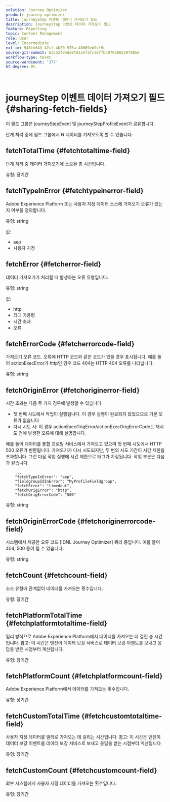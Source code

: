 ```yaml
---
solution: Journey Optimizer
product: journey optimizer
title: journeyStep 이벤트 데이터 가져오기 필드
description: journeyStep 이벤트 데이터 가져오기 필드
feature: Reporting
topic: Content Management
role: User
level: Intermediate
exl-id: 948fe843-47cf-4b20-976a-48069eb9cf5c
source-git-commit: 63c52f04da9fd1a5fafc36ffb5079380229f885e
workflow-type: tm+mt
source-wordcount: '377'
ht-degree: 0%

---
```


# journeyStep 이벤트 데이터 가져오기 필드 {#sharing-fetch-fields}

이 필드 그룹은 journeyStepEvent 및 journeyStepProfileEvent가 공유합니다.

단계 처리 중에 필드 그룹에서 N 데이터를 가져오도록 할 수 있습니다.

## fetchTotalTime {#fetchtotaltime-field}

단계 처리 중 데이터 가져오기에 소요된 총 시간입니다.

유형: 장기간

## fetchTypeInError {#fetchtypeinerror-field}

Adobe Experience Platform 또는 사용자 지정 데이터 소스에 가져오기 오류가 있는지 여부를 정의합니다.

유형: string

값:
* aep
* 사용자 지정

## fetchError {#fetcherror-field}

데이터 가져오기가 처리될 때 발생하는 오류 유형입니다.

유형: string

값:
* http
* 최대 가용량
* 시간 초과
* 오류

## fetchErrorCode {#fetcherrorcode-field}

가져오기 오류 코드. 오류에 HTTP 코드와 같은 코드가 있을 경우 표시됩니다. 예를 들어 actionExecError가 http인 경우 코드 404는 HTTP 404 오류를 나타냅니다.

유형: string

## fetchOriginError {#fetchoriginerror-field}

시간 초과는 다음 두 가지 경우에 발생할 수 있습니다.

* 첫 번째 시도에서 작업이 실행됩니다. 이 경우 실행이 완료되지 않았으므로 기본 오류가 없습니다
* 다시 시도 시: 이 경우 actionExecOrigError/actionExecOrigErrorCode는 재시도 전에 발생한 오류에 대해 설명합니다.

예를 들어 데이터를 통합 프로필 서비스에서 가져오고 있으며 첫 번째 시도에서 HTTP 500 오류가 반환됩니다. 가져오기가 다시 시도되지만, 두 번의 시도 기간이 시간 제한을 초과합니다. 그런 다음 작업 실행에 시간 제한으로 태그가 지정됩니다. 작업 부분은 다음과 같습니다.

```
    ...
    "fetchTypeInError": "aep",
    "fieldgroupIdInError": "MyProfileFieldgroup",
    "fetchError": "timedout",
    "fetchOrigError": "http",
    "fetchOrigErrorCode": "500"
```

유형: string

## fetchOriginErrorCode {#fetchoriginerrorcode-field}

시스템에서 제공한 오류 코드 [!DNL Journey Optimizer] 쿼리 중입니다. 예를 들어 404, 500 등이 될 수 있습니다.

유형: string

## fetchCount {#fetchcount-field}

소스 유형에 관계없이 데이터를 가져오는 횟수입니다.

유형: 장기간

## fetchPlatformTotalTime {#fetchplatformtotaltime-field}

밀리 방식으로 Adobe Experience Platform에서 데이터를 가져오는 데 걸린 총 시간입니다. 참고: 이 시간은 엔진이 데이터 보강 서비스로 데이터 보강 이벤트를 보내고 응답을 받은 시점부터 계산됩니다.

유형: 장기간

## fetchPlatformCount {#fetchplatformcount-field}

Adobe Experience Platform에서 데이터를 가져오는 횟수입니다.

유형: 장기간

## fetchCustomTotalTime {#fetchcustomtotaltime-field}

사용자 지정 데이터를 밀리로 가져오는 데 걸리는 시간입니다. 참고: 이 시간은 엔진이 데이터 보강 이벤트를 데이터 보강 서비스로 보내고 응답을 받는 시점부터 계산됩니다

유형: 장기간

## fetchCustomCount {#fetchcustomcount-field}

외부 시스템에서 사용자 지정 데이터를 가져오는 횟수입니다.

유형: 장기간
